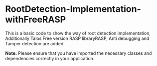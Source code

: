 # RootDetection-Implementation-withFreeRASP
This is a basic code to show the way of root detection implementation, Additionally Talos Free version RASP libraryRASP, Anti debugging and Tamper detection are added

**Note:**
Please ensure that you have imported the necessary classes and dependencies correctly in your application.
